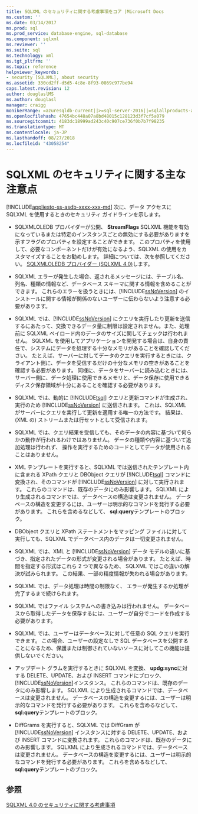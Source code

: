 ```yaml
---
title: SQLXML のセキュリティに関する考慮事項をコア |Microsoft Docs
ms.custom: ''
ms.date: 03/14/2017
ms.prod: sql
ms.prod_service: database-engine, sql-database
ms.component: sqlxml
ms.reviewer: ''
ms.suite: sql
ms.technology: xml
ms.tgt_pltfrm: ''
ms.topic: reference
helpviewer_keywords:
- security [SQLXML], about security
ms.assetid: 330cd2ff-d5d5-4c8e-8f93-0869c977be94
caps.latest.revision: 12
author: douglaslMS
ms.author: douglasl
manager: craigg
monikerRange: =azuresqldb-current||>=sql-server-2016||=sqlallproducts-allversions||>=sql-server-linux-2017||=azuresqldb-mi-current
ms.openlocfilehash: 47654bc448a07a8bd48015c128123d3f7cf5a079
ms.sourcegitcommit: 4183dc18999ad243c40c907ce736f0b7b7f98235
ms.translationtype: MT
ms.contentlocale: ja-JP
ms.lasthandoff: 08/27/2018
ms.locfileid: "43058254"
---
```

# <a name="core-sqlxml-security-considerations"></a>SQLXML のセキュリティに関する主な注意点
[!INCLUDE[appliesto-ss-asdb-xxxx-xxx-md](../../../includes/appliesto-ss-asdb-xxxx-xxx-md.md)]
  次に、データ アクセスに SQLXML を使用するときのセキュリティ ガイドラインを示します。  
  
-   SQLXMLOLEDB プロバイダーが公開、 **StreamFlags** SQLXML 機能を有効になっているまたは特定のインスタンスごとの無効にする必要がありますを示すフラグのプロパティを設定することができます。 このプロパティを使用して、必要なコンポーネントだけが有効になるよう、SQLXML の使用をカスタマイズすることをお勧めします。 詳細については、次を参照してください。 [SQLXMLOLEDB プロバイダー &#40;SQLXML 4.0&#41;](http://msdn.microsoft.com/library/fc489682-690a-4bb0-b5ac-237d376dc110)します。  
  
-   SQLXML エラーが発生した場合、返されるメッセージには、テーブル名、列名、種類の情報など、データベース スキーマに関する情報を含めることができます。 これらのエラーを扱うときには、[!INCLUDE[ssNoVersion](../../../includes/ssnoversion-md.md)] のインストールに関する情報が関係のないユーザーに伝わらないよう注意する必要があります。  
  
-   SQLXML では、[!INCLUDE[ssNoVersion](../../../includes/ssnoversion-md.md)] にクエリを実行したり更新を送信するにあたって、交換できるデータ量に制限は設定されません。また、処理前に SQLXML ペイロード内のデータのサイズに関してチェックは行われません。 SQLXML を使用してアプリケーションを開発する場合は、自身の責任で、システムにデータを処理する十分なメモリがあることを確認してください。 たとえば、サーバーに対してデータのクエリを実行するときには、クライアント側に、データを受信するだけの十分なメモリの空きがあることを確認する必要があります。 同様に、データをサーバーに読み込むときには、サーバー側に、データ処理に使用できるメモリと、データ保存に使用できるディスク保存領域が十分にあることを確認する必要があります。  
  
-   SQLXML では、動的に [!INCLUDE[tsql](../../../includes/tsql-md.md)] クエリと更新コマンドが生成され、実行のため [!INCLUDE[ssNoVersion](../../../includes/ssnoversion-md.md)] に送信されます。 これは、SQLXML がサーバーにクエリを実行して更新を適用する唯一の方法です。 結果は、(XML の) ストリームまたは行セットとして受信されます。  
  
-   SQLXML では、クエリ結果を受信しても、そのデータの内容に基づいて何らかの動作が行われるわけではありません。 データの種類や内容に基づいて追加処理は行われず、 操作を実行するためのコードとしてデータが使用されることはありません。  
  
-   XML テンプレートを実行すると、SQLXML では送信されたテンプレート内に含まれる XPath クエリと DBObject クエリが [!INCLUDE[tsql](../../../includes/tsql-md.md)] コマンドに変換され、そのコマンドが [!INCLUDE[ssNoVersion](../../../includes/ssnoversion-md.md)] に対して実行されます。 これらのコマンドは、既存のデータにのみ影響します。 SQLXML により生成されるコマンドでは、データベースの構造は変更されません。 データベースの構造を変更するには、ユーザーは明示的なコマンドを発行する必要があります。 これらを含めるなどして、 **sql:query**テンプレートのブロック。  
  
-   DBObject クエリと XPath ステートメントをマッピング ファイルに対して実行しても、SQLXML でデータベース内のデータは一切変更されません。  
  
-   SQLXML では、XML と [!INCLUDE[ssNoVersion](../../../includes/ssnoversion-md.md)] データ モデルの違いに基づき、指定されたデータの形式が変更される場合があります。 たとえば、時間を指定する形式はこれら 2 つで異なるため、 SQLXML ではこの違いの解決が試みられます。 この結果、一部の精度情報が失われる場合があります。  
  
-   SQLXML では、データ処理は時間の制限なく、 エラーが発生するか処理が完了するまで続けられます。  
  
-   SQLXML ではファイル システムへの書き込みは行われません。 データベースから取得したデータを保存するには、ユーザーが自分でコードを作成する必要があります。  
  
-   SQLXML では、ユーザーはデータベースに対して任意の SQL クエリを実行できます。 この場合、ユーザーの設定なしで SQL データベースを公開することになるため、保護または制御されていないソースに対してこの機能は提供しないでください。  
  
-   アップデート グラムを実行するときに SQLXML を変換、 **updg:sync**に対する DELETE、UPDATE、および INSERT コマンドにブロック、[!INCLUDE[ssNoVersion](../../../includes/ssnoversion-md.md)]インスタンス。 これらのコマンドは、既存のデータにのみ影響します。 SQLXML により生成されるコマンドでは、データベースは変更されません。 データベースの構造を変更するには、ユーザーは明示的なコマンドを発行する必要があります。 これらを含めるなどして、 **sql:query**テンプレートのブロック。  
  
-   DiffGrams を実行すると、SQLXML では DiffGram が [!INCLUDE[ssNoVersion](../../../includes/ssnoversion-md.md)] インスタンスに対する DELETE、UPDATE、および INSERT コマンドに変換されます。 これらのコマンドは、既存のデータにのみ影響します。 SQLXML により生成されるコマンドでは、データベースは変更されません。 データベースの構造を変更するには、ユーザーは明示的なコマンドを発行する必要があります。 これらを含めるなどして、 **sql:query**テンプレートのブロック。  
  
## <a name="see-also"></a>参照  
 [SQLXML 4.0 のセキュリティに関する考慮事項](../../../relational-databases/sqlxml-annotated-xsd-schemas-xpath-queries/security/sqlxml-4-0-security-considerations.md)  
  
  
